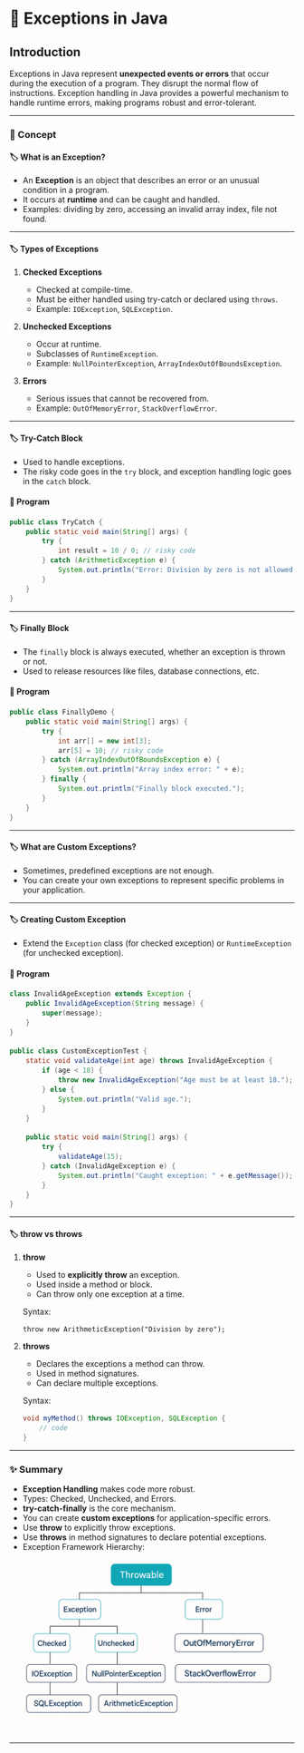 # 🚀 Exceptions in Java

## Introduction

Exceptions in Java represent **unexpected events or errors** that occur during the execution of a program. They disrupt the normal flow of instructions. Exception handling in Java provides a powerful mechanism to handle runtime errors, making programs robust and error-tolerant.

---
### 📘 Concept

#### 🏷️ What is an Exception?

* An **Exception** is an object that describes an error or an unusual condition in a program.
* It occurs at **runtime** and can be caught and handled.
* Examples: dividing by zero, accessing an invalid array index, file not found.

---

#### 🏷️ Types of Exceptions

1. **Checked Exceptions**

    * Checked at compile-time.
    * Must be either handled using try-catch or declared using `throws`.
    * Example: `IOException`, `SQLException`.

2. **Unchecked Exceptions**

    * Occur at runtime.
    * Subclasses of `RuntimeException`.
    * Example: `NullPointerException`, `ArrayIndexOutOfBoundsException`.

3. **Errors**

    * Serious issues that cannot be recovered from.
    * Example: `OutOfMemoryError`, `StackOverflowError`.

---

#### 🏷️ Try-Catch Block

* Used to handle exceptions.
* The risky code goes in the `try` block, and exception handling logic goes in the `catch` block.

#### 📝 Program

```java
public class TryCatch {
    public static void main(String[] args) {
        try {
            int result = 10 / 0; // risky code
        } catch (ArithmeticException e) {
            System.out.println("Error: Division by zero is not allowed.");
        }
    }
}
```

---

#### 🏷️ Finally Block

* The `finally` block is always executed, whether an exception is thrown or not.
* Used to release resources like files, database connections, etc.

#### 📝 Program

```java
public class FinallyDemo {
    public static void main(String[] args) {
        try {
            int arr[] = new int[3];
            arr[5] = 10; // risky code
        } catch (ArrayIndexOutOfBoundsException e) {
            System.out.println("Array index error: " + e);
        } finally {
            System.out.println("Finally block executed.");
        }
    }
}
```

---

#### 🏷️ What are Custom Exceptions?

* Sometimes, predefined exceptions are not enough.
* You can create your own exceptions to represent specific problems in your application.

---

#### 🏷️ Creating Custom Exception

* Extend the `Exception` class (for checked exception) or `RuntimeException` (for unchecked exception).

#### 📝 Program

```java
class InvalidAgeException extends Exception {
    public InvalidAgeException(String message) {
        super(message);
    }
}

public class CustomExceptionTest {
    static void validateAge(int age) throws InvalidAgeException {
        if (age < 18) {
            throw new InvalidAgeException("Age must be at least 18.");
        } else {
            System.out.println("Valid age.");
        }
    }

    public static void main(String[] args) {
        try {
            validateAge(15);
        } catch (InvalidAgeException e) {
            System.out.println("Caught exception: " + e.getMessage());
        }
    }
}
```

---

#### 🏷️ throw vs throws

1. **throw**

   * Used to **explicitly throw** an exception.
   * Used inside a method or block.
   * Can throw only one exception at a time.

   Syntax:
   
   ```
   throw new ArithmeticException("Division by zero");
   ```

2. **throws**

    * Declares the exceptions a method can throw.
    * Used in method signatures.
    * Can declare multiple exceptions.

   Syntax:

   ```java
   void myMethod() throws IOException, SQLException {
       // code
   }
   ```

---

### ✨ Summary

* **Exception Handling** makes code more robust.
* Types: Checked, Unchecked, and Errors.
* **try-catch-finally** is the core mechanism.
* You can create **custom exceptions** for application-specific errors.
* Use **throw** to explicitly throw exceptions.
* Use **throws** in method signatures to declare potential exceptions.
* Exception Framework Hierarchy:
  ![img.png](../../../../resources/img/exception/exception-framework-hierarchy.png)

---
